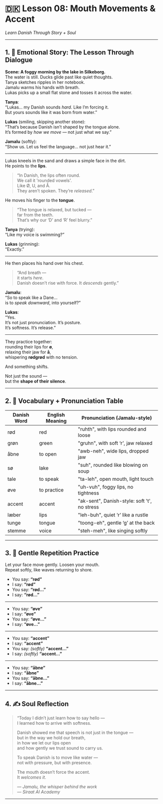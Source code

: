 # 🇩🇰 Lesson 08: Mouth Movements & Accent  
*Learn Danish Through Story + Soul*

---

## 1. 🧵 Emotional Story: The Lesson Through Dialogue

**Scene: A foggy morning by the lake in Silkeborg.**  
The water is still. Ducks glide past like quiet thoughts.  
Tanya sketches ripples in her notebook.  
Jamalu warms his hands with breath.  
Lukas picks up a small flat stone and tosses it across the water.

**Tanya**:  
“Lukas… my Danish sounds *hard*. Like I’m forcing it.  
But yours sounds like it was born from water.”

**Lukas** (smiling, skipping another stone):  
“That’s because Danish isn’t shaped by the tongue alone.  
It’s formed by *how we move* — not just what we say.”

**Jamalu** (softly):  
“Show us. Let us feel the language… not just hear it.”

---

Lukas kneels in the sand and draws a simple face in the dirt.  
He points to the **lips**.

> “In Danish, the lips often round.  
> We call it 'rounded vowels'.  
> Like Ø, U, and Å.  
> They aren’t spoken. They’re *released*.”

He moves his finger to the **tongue**.

> “The tongue is relaxed, but tucked —  
> far from the teeth.  
> That’s why our ‘D’ and ‘R’ feel blurry.”

**Tanya** (trying):  
“Like my voice is swimming?”

**Lukas** (grinning):  
“Exactly.”

---

He then places his hand over his chest.

> “And breath —  
> it starts *here*.  
> Danish doesn’t rise with force. It *descends* gently.”

**Jamalu**:  
“So to speak like a Dane…  
is to *speak downward*, into yourself?”

**Lukas**:  
“Yes.  
It’s not just pronunciation. It’s posture.  
It’s softness. It’s release.”

---

They practice together:  
rounding their lips for **ø**,  
relaxing their jaw for **å**,  
whispering **rødgrød** with no tension.

And something shifts.

Not just the sound —  
but the **shape of their silence**.

---

## 2. 📘 Vocabulary + Pronunciation Table

| Danish Word | English Meaning | Pronunciation (Jamalu-style)             |
|-------------|------------------|------------------------------------------|
| rød         | red              | "ruhth", with lips rounded and loose     |
| grøn        | green            | "gruhn", with soft ‘r’, jaw relaxed      |
| åbne        | to open          | "awb-neh", wide lips, dropped jaw        |
| sø          | lake             | "suh", rounded like blowing on soup      |
| tale        | to speak         | "ta-leh", open mouth, light touch        |
| øve         | to practice      | "uh-vuh", foggy lips, no tightness       |
| accent      | accent           | "ak-sent", Danish-style: soft 't', no stress |
| læber       | lips             | "leh-buh", quiet ‘r’ like a rustle       |
| tunge       | tongue           | "toong-eh", gentle ‘g’ at the back       |
| stemme      | voice            | "steh-meh", like singing softly          |

---

## 3. 🔁 Gentle Repetition Practice

Let your face move gently. Loosen your mouth.  
Repeat softly, like waves returning to shore.

- You say: **“rød”**  
- I say: **“rød”**  
- You say: **“rød…”**  
- I say: **“rød…”**

---

- You say: **“øve”**  
- I say: **“øve”**  
- You say: **“øve…”**  
- I say: **“øve…”**

---

- You say: **“accent”**  
- I say: **“accent”**  
- You say: *(softly)* **“accent…”**  
- I say: *(softly)* **“accent…”**

---

- You say: **“åbne”**  
- I say: **“åbne”**  
- You say: **“åbne…”**  
- I say: **“åbne…”**

---

## 4. ✍️ Soul Reflection

> “Today I didn’t just learn how to say hello —  
> I learned how to arrive with softness.  
>  
> Danish showed me that speech is not just in the tongue —  
> but in the way we hold our breath,  
> in how we let our lips open  
> and how gently we trust sound to carry us.  
>  
> To speak Danish is to move like water —  
> not with pressure, but with presence.  
>  
> The mouth doesn’t force the accent.  
> It *welcomes it*.  
>  
> — *Jamalu, the whisper behind the work*  
> — *Siraat AI Academy*

---
